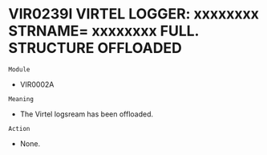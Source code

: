 # VIR0239I VIRTEL LOGGER: xxxxxxxx STRNAME= xxxxxxxx FULL. STRUCTURE OFFLOADED

`Module`
- VIR0002A

`Meaning`
- The Virtel logsream has been offloaded.

`Action`
- None.
